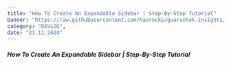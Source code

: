 ```yaml
---
title: "How To Create An Expandable Sidebar | Step-By-Step Tutorial"
banner: "https://raw.githubusercontent.com/haorocks/guarantek-insights/master/insights/how-to-create-an-expandable-sidebar/banner.jpg",
category: "DEVLOG",
date: "23.11.2024"
---
```


##### How To Create An Expandable Sidebar | Step-By-Step Tutorial
